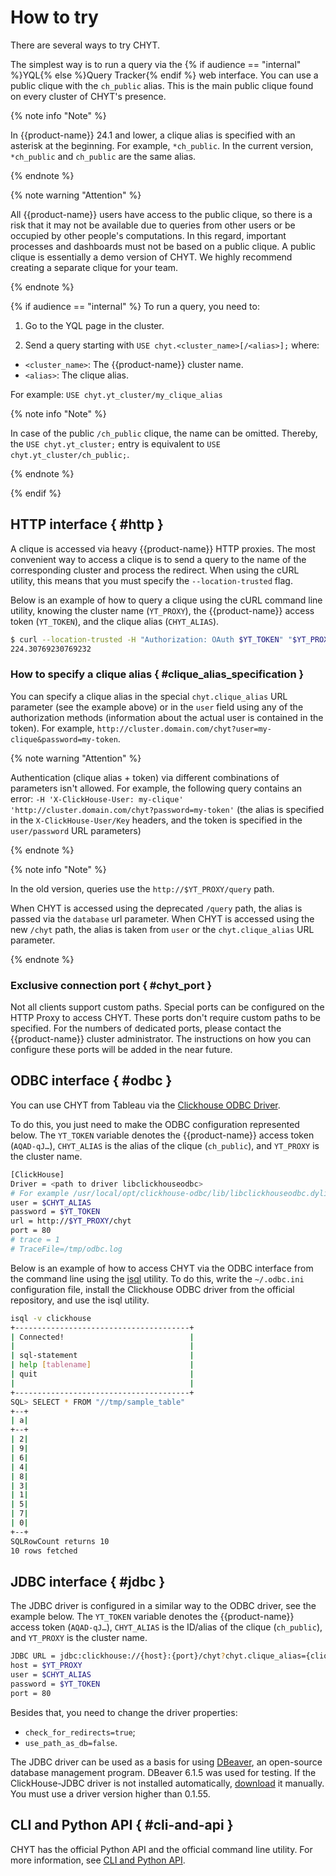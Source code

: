 # How to try

There are several ways to try CHYT.

The simplest way is to run a query via the {% if audience == "internal" %}YQL{% else %}Query Tracker{% endif %} web interface. You can use a public clique with the `ch_public` alias. This is the main public clique found on every cluster of CHYT's presence.

{% note info "Note" %}

In {{product-name}} 24.1 and lower, a clique alias is specified with an asterisk at the beginning. For example, `*ch_public`. In the current version, `*ch_public` and `ch_public` are the same alias.

{% endnote %}

{% note warning "Attention" %}

All {{product-name}} users have access to the public clique, so there is a risk that it may not be available due to queries from other users or be occupied by other people's computations. In this regard, important processes and dashboards must not be based on a public clique. A public clique is essentially a demo version of CHYT. We highly recommend creating a separate clique for your team.

{% endnote %}

{% if audience == "internal" %}
To run a query, you need to:

1. Go to the YQL page in the cluster.

2. Send a query starting with `USE chyt.<cluster_name>[/<alias>];` where:
  - `<cluster_name>`: The {{product-name}} cluster name.
  - `<alias>`: The clique alias.

  For example: `USE chyt.yt_cluster/my_clique_alias`

{% note info "Note" %}

In case of the public `/ch_public` clique, the name can be omitted. Thereby, the `USE chyt.yt_cluster;` entry is equivalent to `USE chyt.yt_cluster/ch_public;`.

{% endnote %}

{% endif %}

## HTTP interface { #http }

A clique is accessed via heavy {{product-name}} HTTP proxies. The most convenient way to access a clique is to send a query to the name of the corresponding cluster and process the redirect. When using the cURL utility, this means that you must specify the `--location-trusted` flag.

Below is an example of how to query a clique using the cURL command line utility, knowing the cluster name (`YT_PROXY`), the {{product-name}} access token (`YT_TOKEN`), and the clique alias (`CHYT_ALIAS`).

```bash
$ curl --location-trusted -H "Authorization: OAuth $YT_TOKEN" "$YT_PROXY/chyt?chyt.clique_alias=$CHYT_ALIAS" -d 'SELECT Avg(a) FROM "//sys/clickhouse/sample_table"'
224.30769230769232
```

### How to specify a clique alias { #clique_alias_specification }

You can specify a clique alias in the special `chyt.clique_alias` URL parameter (see the example above) or in the `user` field using any of the authorization methods (information about the actual user is contained in the token). For example, `http://cluster.domain.com/chyt?user=my-clique&password=my-token`.

{% note warning "Attention" %}

Authentication (clique alias + token) via different combinations of parameters isn't allowed. For example, the following query contains an error: `-H 'X-ClickHouse-User: my-clique' 'http://cluster.domain.com/chyt?password=my-token'` (the alias is specified in the `X-ClickHouse-User/Key` headers, and the token is specified in the `user/password` URL parameters)

{% endnote %}

{% note info "Note" %}

In the old version, queries use the `http://$YT_PROXY/query` path.

When CHYT is accessed using the deprecated `/query` path, the alias is passed via the `database` url parameter. When CHYT is accessed using the new `/chyt` path, the alias is taken from `user` or the `chyt.clique_alias` URL parameter.

{% endnote %}

### Exclusive connection port { #chyt_port }

Not all clients support custom paths. Special ports can be configured on the HTTP Proxy to access CHYT. These ports don't require custom paths to be specified. For the numbers of dedicated ports, please contact the {{product-name}} cluster administrator. The instructions on how you can configure these ports will be added in the near future.

## ODBC interface { #odbc }

You can use CHYT from Tableau via the [Clickhouse ODBC Driver](https://github.com/ClickHouse/clickhouse-odbc).

To do this, you just need to make the ODBC configuration represented below. The `YT_TOKEN` variable denotes the {{product-name}} access token (`AQAD-qJ…`), `CHYT_ALIAS` is the alias of the clique (`ch_public`), and `YT_PROXY` is the cluster name.

```bash
[ClickHouse]
Driver = <path to driver libclickhouseodbc>
# For example /usr/local/opt/clickhouse-odbc/lib/libclickhouseodbc.dylib
user = $CHYT_ALIAS
password = $YT_TOKEN
url = http://$YT_PROXY/chyt
port = 80
# trace = 1
# TraceFile=/tmp/odbc.log
```

Below is an example of how to access CHYT via the ODBC interface from the command line using the [isql](https://en.wikipedia.org/wiki/UnixODBC) utility. To do this, write the `~/.odbc.ini` configuration file, install the Clickhouse ODBC driver from the official repository, and use the isql utility.

```bash
isql -v clickhouse
+---------------------------------------+
| Connected!                            |
|                                       |
| sql-statement                         |
| help [tablename]                      |
| quit                                  |
|                                       |
+---------------------------------------+
SQL> SELECT * FROM "//tmp/sample_table"
+--+
| a|
+--+
| 2|
| 9|
| 6|
| 4|
| 8|
| 3|
| 1|
| 5|
| 7|
| 0|
+--+
SQLRowCount returns 10
10 rows fetched
```

## JDBC interface { #jdbc }

The JDBC driver is configured in a similar way to the ODBC driver, see the example below. The `YT_TOKEN` variable denotes the {{product-name}} access token (`AQAD-qJ…`), `CHYT_ALIAS` is the ID/alias of the clique (`ch_public`), and `YT_PROXY` is the cluster name.


```bash
JDBC URL = jdbc:clickhouse://{host}:{port}/chyt?chyt.clique_alias={clique_alias}
host = $YT_PROXY
user = $CHYT_ALIAS
password = $YT_TOKEN
port = 80
```

Besides that, you need to change the driver properties:

- `check_for_redirects=true`;
- `use_path_as_db=false`.

The JDBC driver can be used as a basis for using [DBeaver](https://dbeaver.io), an open-source database management program. DBeaver 6.1.5 was used for testing. If the ClickHouse-JDBC driver is not installed automatically, [download](https://github.com/yandex/clickhouse-jdbc) it manually. You must use a driver version higher than 0.1.55.

## CLI and Python API { #cli-and-api }

CHYT has the official Python API and the official command line utility. For more information, see [CLI and Python API](../../../../user-guide/data-processing/chyt/cli-and-api.md).
